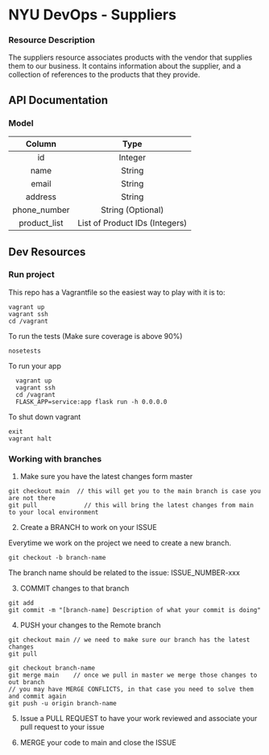 # NYU DevOps - Suppliers

### Resource Description
The suppliers resource associates products with the vendor that supplies them to our business. It contains information about the supplier, and a collection of references to the products that they provide.

## API Documentation
### Model

|  Column  |  Type  |
| :----------: | :---------: |
| id | Integer |
| name | String |
| email | String |
| address | String |
| phone_number | String (Optional) |
| product_list | List of Product IDs (Integers) | 

## Dev Resources
### Run project

This repo has a Vagrantfile so the easiest way to play with it is to:


```
vagrant up
vagrant ssh
cd /vagrant
```

To run the tests (Make sure coverage is above 90%)

```
nosetests
```

To run your app

```
  vagrant up
  vagrant ssh
  cd /vagrant
  FLASK_APP=service:app flask run -h 0.0.0.0
```
To shut down vagrant

 ```
 exit
 vagrant halt
```

### Working with branches

1. Make sure you have the latest changes form master

```
git checkout main  // this will get you to the main branch is case you are not there
git pull             // this will bring the latest changes from main to your local environment
```

2. Create a BRANCH to work on your ISSUE

Everytime we work on the project we need to create a new branch.

```
git checkout -b branch-name
```
The branch name should be related to the issue: ISSUE_NUMBER-xxx

3. COMMIT changes to that branch

```
git add
git commit -m "[branch-name] Description of what your commit is doing"
```

4. PUSH your changes to the Remote branch

```
git checkout main // we need to make sure our branch has the latest changes
git pull

git checkout branch-name
git merge main    // once we pull in master we merge those changes to out branch
// you may have MERGE CONFLICTS, in that case you need to solve them and commit again
git push -u origin branch-name
```

5. Issue a PULL REQUEST to have your work reviewed and associate your pull request to your issue

7. MERGE your code to main and close the ISSUE

